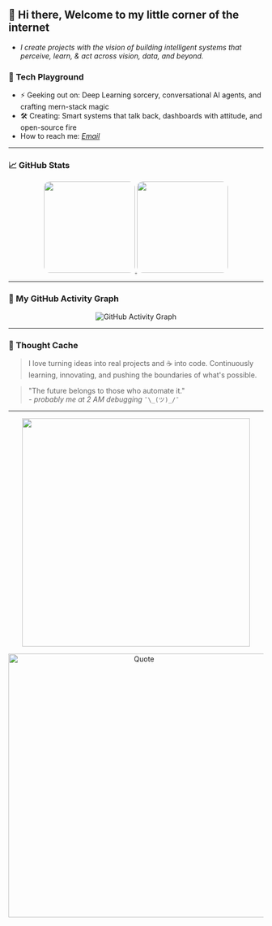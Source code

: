 ## 🌌 Hi there, Welcome to my little corner of the internet 

- *I create projects with the vision of building intelligent systems that perceive, learn, & act across vision, data, and beyond.*

### 🤖 Tech Playground

- ⚡ Geeking out on: Deep Learning sorcery, conversational AI agents, and crafting mern-stack magic  
- 🛠️ Creating: Smart systems that talk back, dashboards with attitude, and open-source fire
- How to reach me: *[Email](mailto:saizen777999@gmail.com)*

---

### 📈 GitHub Stats

<p align="center">
  <a href="https://github.com/shifs999">
    <img src="https://github-readme-stats.vercel.app/api?username=shifs999&show_icons=true&theme=tokyonight" height="180" style="border-radius: 12px;"/>
  </a>
  <a href="https://github.com/shifs999">
    <img src="https://github-readme-stats.vercel.app/api/top-langs/?username=shifs999&layout=compact&theme=tokyonight" height="180" style="border-radius: 12px;"/>
  </a>
</p>

---

### 🧩 My GitHub Activity Graph

<p align="center">
  <img src="https://github-readme-activity-graph.vercel.app/graph?username=shifs999&theme=gotham&custom_title=My%20Contribution%20Graph" alt="GitHub Activity Graph"/>
</p>

---

### 🔮 Thought Cache

> I love turning ideas into real projects and ☕ into code. 
> Continuously learning, innovating, and pushing the boundaries of what's possible.

> "The future belongs to those who automate it."  
> *- probably me at 2 AM debugging*  `¯\_(ツ)_/¯`

---
<p align="center">
  <img src="https://media1.giphy.com/media/v1.Y2lkPTc5MGI3NjExaTk2djF3eWttOWxkZ202bWd6enV3NHY1cmx0bWJycGFyNGp2dnh2MiZlcD12MV9pbnRlcm5hbF9naWZfYnlfaWQmY3Q9Zw/VF0WIRjfwvFERopBFY/giphy.gif" height="450" width="450"/>
</p>

<p align="center">
  <img src="https://quotes-github-readme.vercel.app/api?type=horizontal&theme=nightowl" width=520 alt="Quote"/>
</p>

